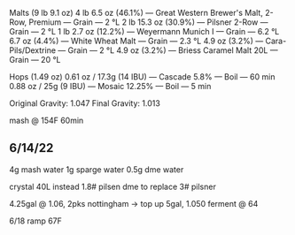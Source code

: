 Malts (9 lb 9.1 oz)
4 lb 6.5 oz (46.1%) — Great Western Brewer's Malt, 2-Row, Premium — Grain — 2 °L
2 lb 15.3 oz (30.9%) — Pilsner 2-Row — Grain — 2 °L
1 lb 2.7 oz (12.2%) — Weyermann Munich I — Grain — 6.2 °L
6.7 oz (4.4%) — White Wheat Malt — Grain — 2.3 °L
4.9 oz (3.2%) — Cara-Pils/Dextrine — Grain — 2 °L
4.9 oz (3.2%) — Briess Caramel Malt 20L — Grain — 20 °L

Hops (1.49 oz)
0.61 oz / 17.3g (14 IBU) — Cascade 5.8% — Boil — 60 min
0.88 oz / 25g (9 IBU) — Mosaic 12.25% — Boil — 5 min

Original Gravity: 1.047
Final Gravity: 1.013

mash @ 154F 60min


6/14/22
---
4g mash water
1g sparge water
0.5g dme water

crystal 40L instead
1.8# pilsen dme to replace 3# pilsner

4.25gal @ 1.06, 2pks nottingham
-> top up 5gal, 1.050
ferment @ 64

6/18 ramp 67F
